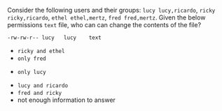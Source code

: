 Consider the following users and their groups: `lucy lucy,ricardo`, `ricky ricky,ricardo`, `ethel ethel,mertz`, `fred fred,mertz`. Given the below permissions `text` file, who can can change the contents of the file?
```
-rw-rw-r-- lucy   lucy    text
```

* `ricky and ethel`
* `only fred`
+ `only lucy`
* `lucy and ricardo`
* `fred and ricky`
* not enough information to answer
